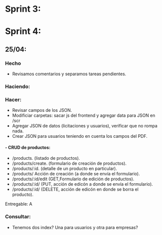 # Sprint 3:

# Sprint 4:
## 25/04:
### Hecho
- Revisamos comentarios y separamos tareas pendientes.
### Haciendo:

### Hacer:
- Revisar campos de los JSON.
- Modificiar carpetas: sacar js del frontend y agregar data para JSON en /scr
- Agregar JSON de datos (licitaciones y usuarios), verificar que no rompa nada.
- Crear JSON para usuarios teniendo en cuenta los campos del PDF.
#### - CRUD de productos: 
- /products. (listado de productos).
- /products/create. (formulario de creación de productos).
- /products/:id. (detalle de un producto en particular).
- /products/  Acción de creación (a donde se envía el formulario).
- /products/:id/edit (GET,Formulario de edición de productos).
- /products/:id/ (PUT, acción de edicón a donde se envía el formulario).
- /products/:id/ (DELETE, acción de edicón en donde se borra el producto).

Entregable: A
### Consultar:
- Tenemos dos index? Una para usuarios y otra para empresas?
